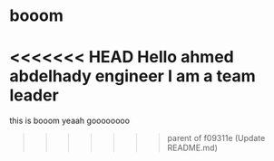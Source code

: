 # booom
<<<<<<< HEAD
Hello ahmed abdelhady
engineer
I am a team leader
=======
this is booom
yeaah
goooooooo
>>>>>>> parent of f09311e (Update README.md)
